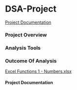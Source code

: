 # DSA-Project

[Project Documentation](https://github.com/koresellskills/DSA-Project/edit/main/README.md#project-documentation-1)

### Project Overview 

### Analysis Tools

### Outcome Of Analysis

[Excel Functions 1 - Numbers.xlsx](https://github.com/user-attachments/files/20879182/Excel.Functions.1.-.Numbers.xlsx)


#### Project Documentation
